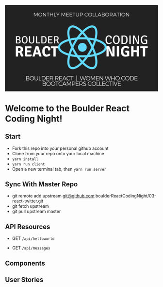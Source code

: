 <img src="./brcnLogo.png" alt="Boulder React Coding Night logo" align="center" />

# Welcome to the Boulder React Coding Night!


## Start
* Fork this repo into your personal github account
* Clone from your repo onto your local machine
* `yarn install`
* `yarn run client`
* Open a new terminal tab, then `yarn run server`


## Sync With Master Repo
* git remote add upstream git@github.com:boulderReactCodingNight/03-react-twitter.git
* git fetch upstream
* git pull upstream master


## API Resources

* GET `/api/helloworld`

* GET `/api/messages`


## Components


## User Stories
